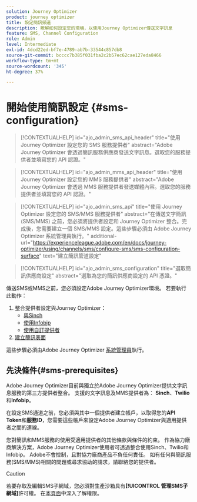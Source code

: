 ```yaml
---
solution: Journey Optimizer
product: journey optimizer
title: 設定簡訊頻道
description: 瞭解如何設定您的環境，以使用Journey Optimizer傳送文字訊息
feature: SMS, Channel Configuration
role: Admin
level: Intermediate
exl-id: 4dcd22ed-bf7e-4789-ab7b-33544c857db8
source-git-commit: bcccc7b385f031fba2c2b57ec62cae127eda8466
workflow-type: tm+mt
source-wordcount: '345'
ht-degree: 37%

---
```


# 開始使用簡訊設定 {#sms-configuration}

>[!CONTEXTUALHELP]
>id="ajo_admin_sms_api_header"
>title="使用 Journey Optimizer 設定您的 SMS 服務提供者"
>abstract="Adobe Journey Optimizer 會透過簡訊服務供應商發送文字訊息。選取您的服務提供者並填寫您的 API 認證。"

>[!CONTEXTUALHELP]
>id="ajo_admin_mms_api_header"
>title="使用 Journey Optimizer 設定您的 MMS 服務提供者"
>abstract="Adobe Journey Optimizer 會透過 MMS 服務提供者發送媒體內容。選取您的服務提供者並填寫您的 API 認證。"

>[!CONTEXTUALHELP]
>id="ajo_admin_sms_api"
>title="使用 Journey Optimizer 設定您的 SMS/MMS 服務提供者"
>abstract="在傳送文字簡訊 (SMS/MMS) 之前，您必須將提供者設定和 Journey Optimizer 整合。完成後，您需要建立一個 SMS/MMS 設定。這些步驟必須由 Adobe Journey Optimizer 系統管理員執行。"
>additional-url="https://experienceleague.adobe.com/en/docs/journey-optimizer/using/channels/sms/configure-sms/sms-configuration-surface" text="建立簡訊管道設定"

>[!CONTEXTUALHELP]
>id="ajo_admin_sms_configuration"
>title="選取簡訊供應商設定"
>abstract="選取為您的簡訊供應商設定的 API 憑證。"

傳送SMS或MMS之前，您必須設定Adobe Journey Optimizer環境。 若要執行此動作：

1. 整合提供者設定與Journey Optimizer：
   * [與Sinch](sms-configuration-sinch.md)
   * [使用Infobip](sms-configuration-infobip.md)
   * [使用自訂提供者](sms-configuration-custom.md)
1. [建立簡訊表面](sms-configuration-surface.md)

這些步驟必須由Adobe Journey Optimizer [系統管理員](../start/path/administrator.md)執行。

## 先決條件{#sms-prerequisites}

Adobe Journey Optimizer目前與獨立於Adobe Journey Optimizer提供文字訊息服務的第三方提供者整合。 支援的文字訊息及MMS提供者為： **Sinch**、**Twilio**&#x200B;和&#x200B;**Infobip**。

在設定SMS通道之前，您必須與其中一個提供者建立帳戶，以取得您的&#x200B;**API Token**&#x200B;和&#x200B;**服務ID**，您需要這些帳戶來設定Adobe Journey Optimizer與適用提供者之間的連線。

您對簡訊和MMS服務的使用受適用提供者的其他條款與條件的約束。 作為協力廠商解決方案，Adobe Journey Optimizer使用者可透過整合使用Sinch、Twilio和Infobip。 Adobe不會控制，且對協力廠商產品不負任何責任。 如有任何與簡訊服務(SMS/MMS)相關的問題或尋求協助的請求，請聯絡您的提供者。

>[!CAUTION]
>
>若要存取及編輯SMS子網域，您必須對生產沙箱具有&#x200B;**[!UICONTROL 管理SMS子網域]**&#x200B;許可權。 在[本頁面](../administration/high-low-permissions.md#administration-permissions)中深入了解權限。
>

